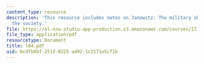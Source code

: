 ```yaml
---
content_type: resource
description: 'This resource includes notes on Janowitz: The military should look like
  the society.'
file: https://ol-ocw-studio-app-production.s3.amazonaws.com/courses/17-584-civil-military-relations-spring-2003/bcdfb8bf25130225ad921c2171e5cf1b_l04.pdf
file_type: application/pdf
resourcetype: Document
title: l04.pdf
uid: bcdfb8bf-2513-0225-ad92-1c2171e5cf1b
---
```

